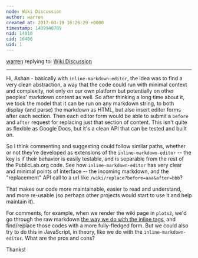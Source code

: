 ```yaml
---
node: Wiki Discussion
author: warren
created_at: 2017-03-19 16:26:29 +0000
timestamp: 1489940789
nid: 14010
cid: 16406
uid: 1
---
```




[warren](../profile/warren) replying to: [Wiki Discussion](../notes/Ashan/03-13-2017/wiki-discussion)

----
Hi, Ashan - basically with `inline-markdown-editor`, the idea was to find a very clean abstraction, a way that the code could run with minimal context and complexity, not only on our own platform but potentially on other peoples' markdown content as well. So after thinking a long time about it, we took the model that it can be run on any markdown string, to both display (and parse) the markdown as HTML, but also insert editor forms after each section. Then each editor form would be able to submit a `before` and `after` request for replacing just that section of content. This isn't quite as flexible as Google Docs, but it's a clean API that can be tested and built on. 

So I think commenting and suggesting could follow similar paths, whether or not they're developed as extensions of the `inline-markdown-editor` -- the key is if their behavior is easily testable, and is separable from the rest of the PublicLab.org code. See how `inline-markdown-editor` has very clear and minimal points of interface -- the incoming markdown, and the "replacement" API call to a url like `/wiki/replace?before=aaa&after=bbb`?

That makes our code more maintainable, easier to read and understand, and more re-usable (so perhaps other projects would start to use it and help maintain it).

For comments, for example, when we render the wiki page in `plots2`, we'd go through the raw markdown [the way we do with the inline tags](https://github.com/publiclab/plots2/blob/master/app/models/concerns/node_shared.rb#L13), and find/replace those codes with a more fully-fledged form. But we could also try to do this in JavaScript, in theory, like we do with the `inline-markdown-editor`. What are the pros and cons? 

Thanks!